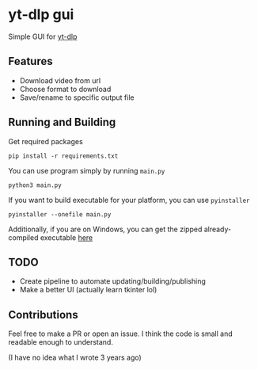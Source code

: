 # yt-dlp gui

Simple GUI for [yt-dlp](https://github.com/yt-dlp/yt-dlp)

## Features
- Download video from url
- Choose format to download
- Save/rename to specific output file

## Running and Building
Get required packages
```
pip install -r requirements.txt
```
You can use program simply by running `main.py`
```
python3 main.py
```
If you want to build executable for your platform, you can use `pyinstaller`
```
pyinstaller --onefile main.py
```
Additionally, if you are on Windows, you can get the zipped already-compiled executable [here](https://github.com/vivCoding/yt-dlp-gui/releases/tag/v0.1.0)

## TODO
- Create pipeline to automate updating/building/publishing
- Make a better UI (actually learn tkinter lol)

## Contributions
Feel free to make a PR or open an issue. I think the code is small and readable enough to understand.

(I have no idea what I wrote 3 years ago)